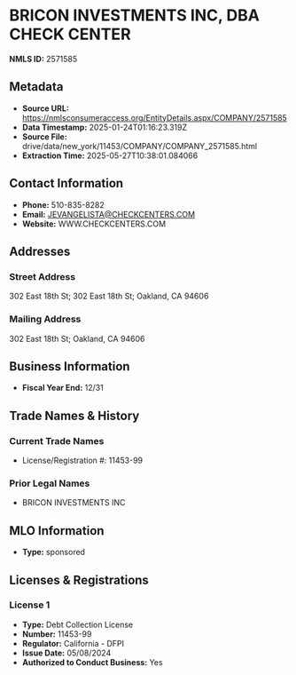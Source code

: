 # BRICON INVESTMENTS INC, DBA CHECK CENTER

**NMLS ID:** 2571585

## Metadata
- **Source URL:** https://nmlsconsumeraccess.org/EntityDetails.aspx/COMPANY/2571585
- **Data Timestamp:** 2025-01-24T01:16:23.319Z
- **Source File:** drive/data/new_york/11453/COMPANY/COMPANY_2571585.html
- **Extraction Time:** 2025-05-27T10:38:01.084066

## Contact Information
- **Phone:** 510-835-8282
- **Email:** JEVANGELISTA@CHECKCENTERS.COM
- **Website:** WWW.CHECKCENTERS.COM

## Addresses
### Street Address
302 East 18th St; 302 East 18th St; Oakland, CA 94606

### Mailing Address
302 East 18th St; Oakland, CA 94606

## Business Information
- **Fiscal Year End:** 12/31

## Trade Names & History
### Current Trade Names
- License/Registration #: 11453-99

### Prior Legal Names
- BRICON INVESTMENTS INC

## MLO Information
- **Type:** sponsored

## Licenses & Registrations

### License 1
- **Type:** Debt Collection License
- **Number:** 11453-99
- **Regulator:** California - DFPI
- **Issue Date:** 05/08/2024
- **Authorized to Conduct Business:** Yes
